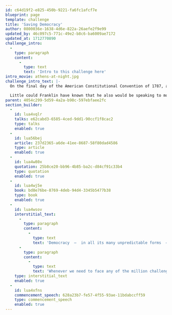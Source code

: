 ```yaml
---
id: c64d19f2-e825-450b-9221-fa6fc1afcf7e
blueprint: page
template: challenge
title: 'Saving Democracy'
author: 0800036e-1638-4d6e-822a-26aefe2f9e99
updated_by: 46c097c5-771c-49e2-b8c6-ba6009ae7172
updated_at: 1712770890
challenge_intro:
  -
    type: paragraph
    content:
      -
        type: text
        text: 'Intro to this challenge here'
intro_movie: athens-at-night.jpg
challenge_intro_text: |-
  On the final day of the American Constitutional Convention of 1787, as people gathered in colonial Philadelphia to await news of what exactly the founders had crafted, Elizabeth Willing Powel, a well known salonaire of that era and a close confidant of George Washington, inquired of Ben Franklin, “What have we created, Dr. Franklin, a republic or a monarchy?” His famous reply: “A republic…if you can keep it.”

  Little could Franklin have known that he also would be speaking to most countries around the globe 235 years later, for the world now anxiously nurtures increasingly fragile democratic experiments in the face of expanding authoritarianism.
parent: 4054c299-5d59-4a2a-b98c-597ebfaee2fc
section_builder:
  -
    id: lua4vqlr
    talks: e62cabd3-6585-4ced-9dd1-90ccf1f8cac2
    type: talks
    enabled: true
  -
    id: lua56bej
    article: 237d2365-a6de-41ee-8687-58f80dad4586
    type: article
    enabled: true
  -
    id: lua4w80x
    quotation: 25b8ce20-bb96-4b85-ba2c-d84cf91c33b4
    type: quotation
    enabled: true
  -
    id: lua4wj5e
    book: bd8e76be-8769-4deb-94d4-3345b5477b38
    type: book
    enabled: true
  -
    id: lua4wsov
    interstitial_text:
      -
        type: paragraph
        content:
          -
            type: text
            text: 'Democracy  —  in all its many unpredictable forms  —  has proven to be the most enduring answer to an eternal question for humankind: how the heck can I get along well with my neighbors? For the world is indeed imperfect; we all have neighbors at some point like  “…that new lot down the street, with all their noise and disrespect.”'
      -
        type: paragraph
        content:
          -
            type: text
            text: 'Whenever we need to face any of the million challenges of living well together, democracy raises its hand, quietly, in response: “Bring me your disagreement, your misunderstanding; bring me that terrible thing your neighbors did. Share with me,” democracy says, “your confusion over legal rights or medical care or how to build a school that works best for everyone in your village. I will give you well-considered answers, based on much experience with the law of our land. I will do my best to preserve the dignity of humanhood.” '
    type: interstitial_text
    enabled: true
  -
    id: lua4xfns
    commencement_speech: 628a23b7-fe57-4f55-93ae-11bdabccff59
    type: commencement_speech
    enabled: true
---
```

